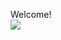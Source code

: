 Welcome!  
<img align="left" src="https://github-readme-stats.vercel.app/api?username=Colin-008&include_all_commits=true&count_private-true&custom_title=Colin-008'%20GitHub%20Stats&line_height=30&show_icons=true&hide_border=true&bg_color=192133&title_color=efb752&icon_color=efb752&text_color=70bed9">
